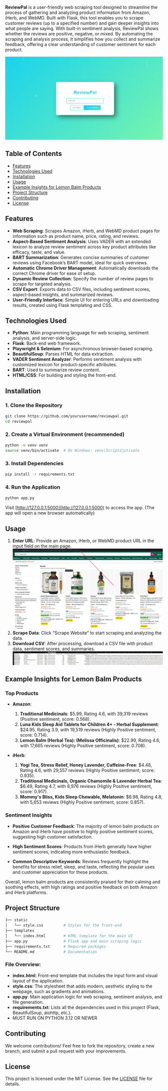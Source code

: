 
**ReviewPal** is a user-friendly web scraping tool designed to streamline the process of gathering and analyzing product information from Amazon, iHerb, and WebMD. Built with Flask, this tool enables you to scrape customer reviews (up to a specified number) and gain deeper insights into what people are saying. With built-in sentiment analysis, ReviewPal shows whether the reviews are positive, negative, or mixed. By automating the scraping and analysis process, it simplifies how you collect and summarize feedback, offering a clear understanding of customer sentiment for each product.

![ReviewPal Screenshot](web.png)

## Table of Contents
- [Features](#features)
- [Technologies Used](#technologies-used)
- [Installation](#installation)
- [Usage](#usage)
- [Example Insights for Lemon Balm Products](#example-insights-for-lemon-balm-products)
- [Project Structure](#project-structure)
- [Contributing](#contributing)
- [License](#license)

## Features
- **Web Scraping**: Scrapes Amazon, iHerb, and WebMD product pages for information such as product name, price, rating, and reviews.
- **Aspect-Based Sentiment Analysis**: Uses VADER with an extended lexicon to analyze review sentiment across key product attributes like efficacy, taste, and value.
- **BART Summarization**: Generates concise summaries of customer reviews using Facebook’s BART model, ideal for quick overviews.
- **Automatic Chrome Driver Management**: Automatically downloads the correct Chrome driver for ease of setup.
- **Dynamic Review Collection**: Specify the number of review pages to scrape for targeted analysis.
- **CSV Export**: Exports data to CSV files, including sentiment scores, aspect-based insights, and summarized reviews.
- **User-Friendly Interface**: Simple UI for entering URLs and downloading results, created using Flask templating and CSS.

## Technologies Used
- **Python**: Main programming language for web scraping, sentiment analysis, and server-side logic.
- **Flask**: Back-end web framework.
- **Playwright & Selenium**: For asynchronous browser-based scraping.
- **BeautifulSoup**: Parses HTML for data extraction.
- **VADER Sentiment Analyzer**: Performs sentiment analysis with customized lexicon for product-specific attributes.
- **BART**: Used to summarize review content.
- **HTML/CSS**: For building and styling the front-end.

## Installation

### 1. Clone the Repository
```bash
git clone https://github.com/yourusername/reviewpal.git
cd reviewpal
```

### 2. Create a Virtual Environment (recommended)
```bash
python -m venv venv
source venv/bin/activate  # On Windows: venv\Scriptsctivate
```

### 3. Install Dependencies
```bash
pip install -r requirements.txt
```

### 4. Run the Application
```bash
python app.py
```

Visit [http://127.0.0.1:5000](http://127.0.0.1:5000) to access the app. (The app will open a new browser automatically)

## Usage
1. **Enter URL**: Provide an Amazon, iHerb, or WebMD product URL in the input field on the main page. ![urlScreenshot](url.png)
3. **Scrape Data**: Click “Scrape Website” to start scraping and analyzing the data.
4. **Download CSV**: After processing, download a CSV file with product data, sentiment scores, and summaries. ![csvScreenshot](csv.png)

## Example Insights for Lemon Balm Products

### Top Products

- **Amazon**:
    1. **Traditional Medicinals**: $5.99, Rating 4.6, with 39,319 reviews (Positive sentiment, score: 0.568).
    2. **Luna Kids Sleep Aid Tablets for Children 4+ - Herbal Supplement**: $24.95, Rating 3.9, with 19,519 reviews (Highly Positive sentiment, score: 0.714).
    3. **Lemon Balm (Herbal Tea): (Melissa Officinalis)**: $22.99, Rating 4.6, with 17,665 reviews (Highly Positive sentiment, score: 0.708).

- **iHerb**:
    1. **Yogi Tea, Stress Relief, Honey Lavender, Caffeine-Free**: $4.48, Rating 4.6, with 29,557 reviews (Highly Positive sentiment, score: 0.935).
    2. **Traditional Medicinals, Organic Chamomile & Lavender Herbal Tea**: $6.49, Rating 4.7, with 8,976 reviews (Highly Positive sentiment, score: 0.917).
    3. **Mommy's Bliss, Kids Sleep Chewable, Melatonin**: $6.98, Rating 4.8, with 5,653 reviews (Highly Positive sentiment, score: 0.857).

### Sentiment Insights

- **Positive Customer Feedback**: The majority of lemon balm products on Amazon and iHerb have positive to highly positive sentiment scores, suggesting high customer satisfaction.

- **High Sentiment Scores**: Products from iHerb generally have higher sentiment scores, indicating more enthusiastic feedback.

- **Common Descriptive Keywords**: Reviews frequently highlight the benefits for stress relief, sleep, and taste, reflecting the popular uses and customer appreciation for these products.

Overall, lemon balm products are consistently praised for their calming and soothing effects, with high ratings and positive feedback on both Amazon and iHerb platforms.

## Project Structure

```bash
├── static
│   └── style.css         # Styles for the front-end
├── templates
│   └── index.html        # HTML template for the main UI
├── app.py                # Flask app and main scraping logic
├── requirements.txt      # Required packages
└── README.md             # Documentation
```

### File Overview:
- **index.html**: Front-end template that includes the input form and visual layout of the application.
- **style.css**: The stylesheet that adds modern, aesthetic styling to the webpage, such as gradients and animations.
- **app.py**: Main application logic for web scraping, sentiment analysis, and file generation.
- **requirements.txt**: Lists all the dependencies used in this project (Flask, BeautifulSoup, aiohttp, etc.).
- MUST RUN ON PYTHON 3.12 OR NEWER

## Contributing

We welcome contributions! Feel free to fork the repository, create a new branch, and submit a pull request with your improvements.

## License

This project is licensed under the MIT License. See the [LICENSE](LICENSE) file for details.
